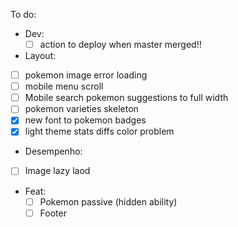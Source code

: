 To do:
- Dev:
   - [ ] action to deploy when master merged!!

 - Layout:
  - [ ] pokemon image error loading
  - [ ] mobile menu scroll
  - [ ] Mobile search pokemon suggestions to full width
  - [ ] pokemon varieties skeleton
  - [x] new font to pokemon badges
  - [x] light theme stats diffs color problem

 - Desempenho:
  - [ ] Image lazy laod

 - Feat:
    - [ ] Pokemon passive (hidden ability)
    - [ ] Footer